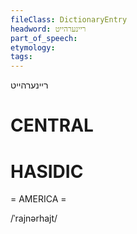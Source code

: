 ```yaml
---
fileClass: DictionaryEntry
headword: ריינערהייט
part_of_speech: 
etymology: 
tags: 
---
```

ריינערהייט

CENTRAL
========

HASIDIC
=======
= AMERICA = 

/ˈrajnərhajt/ 